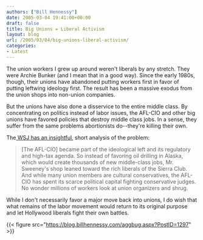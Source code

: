 ```yaml
---
authors: ["Bill Hennessy"]
date: 2005-03-04 19:41:00+00:00
draft: false
title: Big Unions = Liberal Activism
layout: blog
url: /2005/03/04/big-unions-liberal-activism/
categories:
- Latest
---
```


The union workers I grew up around weren't liberals by any stretch. They were Archie Bunker (and I mean that in a good way). Since the early 1980s, though, their unions have abandoned putting workers first in favor of putting leftwing ideology first. The result has been a massive exodus from the union shops into non-union companies.




But the unions have also done a disservice to the entire middle class. By concentrating on politics instead of labor issues, the AFL-CIO and other big unions have favored policies that destroy middle class jobs. In a sense, they suffer from the same problems abortionists do--they're killing their own.




The[ WSJ has an insightful](https://online.wsj.com/article/1,,SB110989783333870237,00.html?mod=TOPIC), short analysis of the problem:




> 

> 
> [The AFL-CIO] became part of the ideological left and its regulatory and high-tax agenda. So instead of favoring oil drilling in Alaska, which would create thousands of new middle-class jobs, Mr. Sweeney's shop leaned toward the rich liberals of the Sierra Club. And while many union members are cultural conservatives, the AFL-CIO has spent its scarce political capital fighting conservative judges. No wonder millions of workers look at union organizers and shrug.
> 
> 




While I don't necessarily favor a major move back into unions, I do wish that what remains of the labor movement would return to its original purpose and let Hollywood liberals fight their own battles.

{{< figure src="https://blog.billhennessy.com/aggbug.aspx?PostID=1297" >}}


